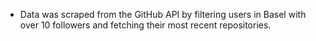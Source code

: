 - Data was scraped from the GitHub API by filtering users in Basel with over 10 followers and fetching their most recent repositories.
